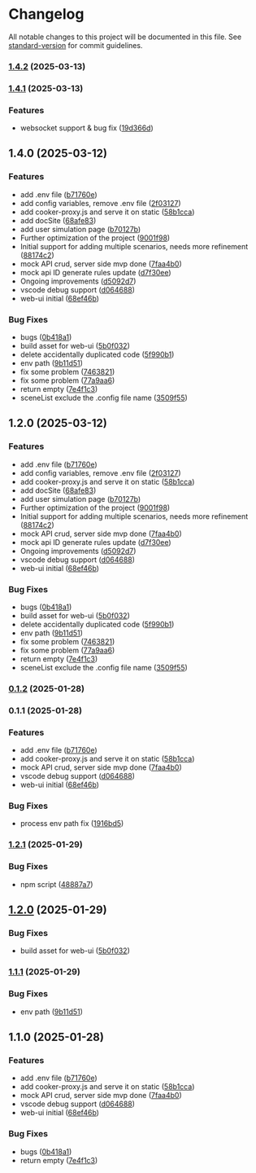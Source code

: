 # Changelog

All notable changes to this project will be documented in this file. See [standard-version](https://github.com/conventional-changelog/standard-version) for commit guidelines.

### [1.4.2](https://github.com/cooker-mock/cooker-mock/compare/v1.4.1...v1.4.2) (2025-03-13)

### [1.4.1](https://github.com/cooker-mock/cooker-mock/compare/v1.2.2...v1.4.1) (2025-03-13)


### Features

* websocket support & bug fix ([19d366d](https://github.com/cooker-mock/cooker-mock/commit/19d366d4b5d1773547d12b85983c13bbcdf145e3))

## 1.4.0 (2025-03-12)


### Features

* add .env file ([b71760e](https://github.com/cooker-mock/cooker-mock/commit/b71760e603d07cd19a3add8e45bfddb4ba7fc73c))
* add config variables, remove .env file ([2f03127](https://github.com/cooker-mock/cooker-mock/commit/2f03127b151e44286300a1b874f017a1586cb484))
* add cooker-proxy.js and serve it on static ([58b1cca](https://github.com/cooker-mock/cooker-mock/commit/58b1cca6e76aacb1d12f0a21d928c148e0ccb042))
* add docSite ([68afe83](https://github.com/cooker-mock/cooker-mock/commit/68afe83ef060a31041ac675b849bca22440a573e))
* add user simulation page ([b70127b](https://github.com/cooker-mock/cooker-mock/commit/b70127bfb7ddd90c4a26f8d8185dbf299d0af9df))
* Further optimization of the project ([9001f98](https://github.com/cooker-mock/cooker-mock/commit/9001f9876a96cb4e1fd461398ef08a029649cdcc))
* Initial support for adding multiple scenarios, needs more refinement ([88174c2](https://github.com/cooker-mock/cooker-mock/commit/88174c2102b9c370274b7e5cc511d1e72d20af64))
* mock API crud, server side mvp done ([7faa4b0](https://github.com/cooker-mock/cooker-mock/commit/7faa4b0eefd1ebba1b7c6151a7c53668e2a09ef3))
* mock api ID generate rules update ([d7f30ee](https://github.com/cooker-mock/cooker-mock/commit/d7f30ee26e462a81c1b2bb58590e290f36f4bead))
* Ongoing improvements ([d5092d7](https://github.com/cooker-mock/cooker-mock/commit/d5092d70744cd88547125018367ae85f0e51368f))
* vscode debug support ([d064688](https://github.com/cooker-mock/cooker-mock/commit/d064688bbb1be542b48b2e19df14641066a094c0))
* web-ui initial ([68ef46b](https://github.com/cooker-mock/cooker-mock/commit/68ef46b453b42cfac68645bbd3cabbde9d32fb4f))


### Bug Fixes

* bugs ([0b418a1](https://github.com/cooker-mock/cooker-mock/commit/0b418a10ba78b30cd4a66ef108d949ec89de3f60))
* build asset for web-ui ([5b0f032](https://github.com/cooker-mock/cooker-mock/commit/5b0f032e2df7075694e14276bccd72e5a016308b))
* delete accidentally duplicated code ([5f990b1](https://github.com/cooker-mock/cooker-mock/commit/5f990b1193d711c972c86f4b830183d7d60ee7d1))
* env path ([9b11d51](https://github.com/cooker-mock/cooker-mock/commit/9b11d510b2eed50c53b76e602407915792f1cc7e))
* fix some problem ([7463821](https://github.com/cooker-mock/cooker-mock/commit/74638215462ae51d21ebb962bb9e4cbde2faa361))
* fix some problem ([77a9aa6](https://github.com/cooker-mock/cooker-mock/commit/77a9aa6d5f836d69572b05e4d3d7f13484e8018d))
* return empty ([7e4f1c3](https://github.com/cooker-mock/cooker-mock/commit/7e4f1c36f7653a7f26e9cfd164428d2b6f7a996f))
* sceneList exclude the .config file name ([3509f55](https://github.com/cooker-mock/cooker-mock/commit/3509f55f56ca9e892788b0eb792fe02746d72b7c))

## 1.2.0 (2025-03-12)


### Features

* add .env file ([b71760e](https://github.com/cooker-mock/cooker-mock/commit/b71760e603d07cd19a3add8e45bfddb4ba7fc73c))
* add config variables, remove .env file ([2f03127](https://github.com/cooker-mock/cooker-mock/commit/2f03127b151e44286300a1b874f017a1586cb484))
* add cooker-proxy.js and serve it on static ([58b1cca](https://github.com/cooker-mock/cooker-mock/commit/58b1cca6e76aacb1d12f0a21d928c148e0ccb042))
* add docSite ([68afe83](https://github.com/cooker-mock/cooker-mock/commit/68afe83ef060a31041ac675b849bca22440a573e))
* add user simulation page ([b70127b](https://github.com/cooker-mock/cooker-mock/commit/b70127bfb7ddd90c4a26f8d8185dbf299d0af9df))
* Further optimization of the project ([9001f98](https://github.com/cooker-mock/cooker-mock/commit/9001f9876a96cb4e1fd461398ef08a029649cdcc))
* Initial support for adding multiple scenarios, needs more refinement ([88174c2](https://github.com/cooker-mock/cooker-mock/commit/88174c2102b9c370274b7e5cc511d1e72d20af64))
* mock API crud, server side mvp done ([7faa4b0](https://github.com/cooker-mock/cooker-mock/commit/7faa4b0eefd1ebba1b7c6151a7c53668e2a09ef3))
* mock api ID generate rules update ([d7f30ee](https://github.com/cooker-mock/cooker-mock/commit/d7f30ee26e462a81c1b2bb58590e290f36f4bead))
* Ongoing improvements ([d5092d7](https://github.com/cooker-mock/cooker-mock/commit/d5092d70744cd88547125018367ae85f0e51368f))
* vscode debug support ([d064688](https://github.com/cooker-mock/cooker-mock/commit/d064688bbb1be542b48b2e19df14641066a094c0))
* web-ui initial ([68ef46b](https://github.com/cooker-mock/cooker-mock/commit/68ef46b453b42cfac68645bbd3cabbde9d32fb4f))


### Bug Fixes

* bugs ([0b418a1](https://github.com/cooker-mock/cooker-mock/commit/0b418a10ba78b30cd4a66ef108d949ec89de3f60))
* build asset for web-ui ([5b0f032](https://github.com/cooker-mock/cooker-mock/commit/5b0f032e2df7075694e14276bccd72e5a016308b))
* delete accidentally duplicated code ([5f990b1](https://github.com/cooker-mock/cooker-mock/commit/5f990b1193d711c972c86f4b830183d7d60ee7d1))
* env path ([9b11d51](https://github.com/cooker-mock/cooker-mock/commit/9b11d510b2eed50c53b76e602407915792f1cc7e))
* fix some problem ([7463821](https://github.com/cooker-mock/cooker-mock/commit/74638215462ae51d21ebb962bb9e4cbde2faa361))
* fix some problem ([77a9aa6](https://github.com/cooker-mock/cooker-mock/commit/77a9aa6d5f836d69572b05e4d3d7f13484e8018d))
* return empty ([7e4f1c3](https://github.com/cooker-mock/cooker-mock/commit/7e4f1c36f7653a7f26e9cfd164428d2b6f7a996f))
* sceneList exclude the .config file name ([3509f55](https://github.com/cooker-mock/cooker-mock/commit/3509f55f56ca9e892788b0eb792fe02746d72b7c))

### [0.1.2](https://github.com/Alex-xd/cooker/compare/v0.1.1...v0.1.2) (2025-01-28)

### 0.1.1 (2025-01-28)


### Features

* add .env file ([b71760e](https://github.com/Alex-xd/cooker/commit/b71760e603d07cd19a3add8e45bfddb4ba7fc73c))
* add cooker-proxy.js and serve it on static ([58b1cca](https://github.com/Alex-xd/cooker/commit/58b1cca6e76aacb1d12f0a21d928c148e0ccb042))
* mock API crud, server side mvp done ([7faa4b0](https://github.com/Alex-xd/cooker/commit/7faa4b0eefd1ebba1b7c6151a7c53668e2a09ef3))
* vscode debug support ([d064688](https://github.com/Alex-xd/cooker/commit/d064688bbb1be542b48b2e19df14641066a094c0))
* web-ui initial ([68ef46b](https://github.com/Alex-xd/cooker/commit/68ef46b453b42cfac68645bbd3cabbde9d32fb4f))


### Bug Fixes

* process env path fix ([1916bd5](https://github.com/cooker-mock/cooker-mock/commit/1916bd5ee279aa7c3c1063e1e29a24de315d66e7))

### [1.2.1](https://github.com/cooker-mock/cooker-mock/compare/v1.2.0...v1.2.1) (2025-01-29)


### Bug Fixes

* npm script ([48887a7](https://github.com/cooker-mock/cooker-mock/commit/48887a722a68c02d32b1dff4d6d01629bee8d9d2))

## [1.2.0](https://github.com/cooker-mock/cooker-mock/compare/v1.1.1...v1.2.0) (2025-01-29)


### Bug Fixes

* build asset for web-ui ([5b0f032](https://github.com/cooker-mock/cooker-mock/commit/5b0f032e2df7075694e14276bccd72e5a016308b))

### [1.1.1](https://github.com/cooker-mock/cooker-mock/compare/v1.1.0...v1.1.1) (2025-01-29)


### Bug Fixes

* env path ([9b11d51](https://github.com/cooker-mock/cooker-mock/commit/9b11d510b2eed50c53b76e602407915792f1cc7e))

## 1.1.0 (2025-01-28)


### Features

* add .env file ([b71760e](https://github.com/cooker-mock/cooker-mock/commit/b71760e603d07cd19a3add8e45bfddb4ba7fc73c))
* add cooker-proxy.js and serve it on static ([58b1cca](https://github.com/cooker-mock/cooker-mock/commit/58b1cca6e76aacb1d12f0a21d928c148e0ccb042))
* mock API crud, server side mvp done ([7faa4b0](https://github.com/cooker-mock/cooker-mock/commit/7faa4b0eefd1ebba1b7c6151a7c53668e2a09ef3))
* vscode debug support ([d064688](https://github.com/cooker-mock/cooker-mock/commit/d064688bbb1be542b48b2e19df14641066a094c0))
* web-ui initial ([68ef46b](https://github.com/cooker-mock/cooker-mock/commit/68ef46b453b42cfac68645bbd3cabbde9d32fb4f))


### Bug Fixes

* bugs ([0b418a1](https://github.com/cooker-mock/cooker-mock/commit/0b418a10ba78b30cd4a66ef108d949ec89de3f60))
* return empty ([7e4f1c3](https://github.com/cooker-mock/cooker-mock/commit/7e4f1c36f7653a7f26e9cfd164428d2b6f7a996f))
